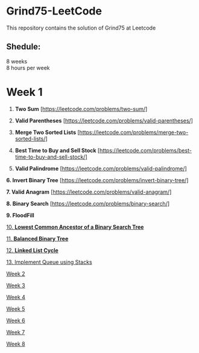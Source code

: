 # Grind75-LeetCode
This repository contains the solution of Grind75 at Leetcode

## Shedule: 
8 weeks<br>
8 hours per week

# Week 1
1. **Two Sum**
[https://leetcode.com/problems/two-sum/]

2. **Valid Parentheses**
[https://leetcode.com/problems/valid-parentheses/]

3. **Merge Two Sorted Lists**
[https://leetcode.com/problems/merge-two-sorted-lists/]

4. **Best Time to Buy and Sell Stock**
[https://leetcode.com/problems/best-time-to-buy-and-sell-stock/]

5. **Valid Palindrome**
[https://leetcode.com/problems/valid-palindrome/]

**6. Invert Binary Tree**
[https://leetcode.com/problems/invert-binary-tree/]

**7. Valid Anagram**
[https://leetcode.com/problems/valid-anagram/]

**8. Binary Search**
[https://leetcode.com/problems/binary-search/]

**9. FloodFill**


[10. **Lowest Common Ancestor of a Binary Search Tree**](https://www.notion.so/10-Lowest-Common-Ancestor-of-a-Binary-Search-Tree-ff9e6d2fdb6c4ef8bdd8ca7ee8d6939e?pvs=21)

[11. **Balanced Binary Tree**](https://www.notion.so/11-Balanced-Binary-Tree-4b4e74814ab745a180cbf75ad55f1f81?pvs=21)

[12. **Linked List Cycle**](https://www.notion.so/12-Linked-List-Cycle-32ed2589a432497ca2f69a62f3c7d5d4?pvs=21)

[13. Implement Queue using Stacks](https://www.notion.so/13-Implement-Queue-using-Stacks-4d708049660f46a19dc97e9b81adc3b7?pvs=21)

[Week 2](https://www.notion.so/Week-2-c541cab9293c469096ca989e3f80128a?pvs=21)

[Week 3](https://www.notion.so/Week-3-aedbf473f0d3474ea3c167e2a38354b3?pvs=21)

[Week 4](https://www.notion.so/Week-4-f5e4e1ec40824005822431495f4bf20f?pvs=21)

[Week 5](https://www.notion.so/Week-5-da141a25812746398c793686cb5128ab?pvs=21)

[Week 6](https://www.notion.so/Week-6-01990f9deec6447697b235fc15898bc8?pvs=21)

[Week 7](https://www.notion.so/Week-7-b4d5f769a5544c8897196c32494d3427?pvs=21)

[Week 8](https://www.notion.so/Week-8-0bc6d80cbba34d25b775834b43d18231?pvs=21)
